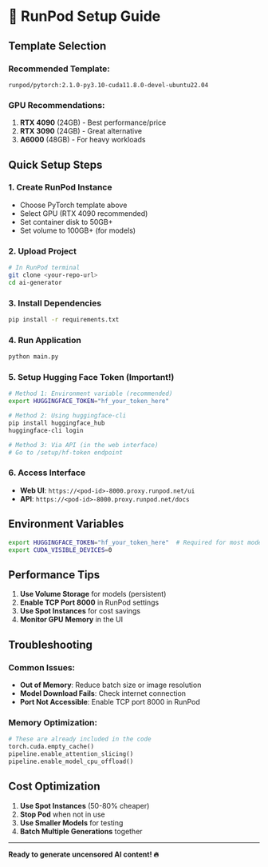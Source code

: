 # 🚀 RunPod Setup Guide

## Template Selection

### **Recommended Template:**
```
runpod/pytorch:2.1.0-py3.10-cuda11.8.0-devel-ubuntu22.04
```

### **GPU Recommendations:**
1. **RTX 4090** (24GB) - Best performance/price
2. **RTX 3090** (24GB) - Great alternative  
3. **A6000** (48GB) - For heavy workloads

## Quick Setup Steps

### 1. Create RunPod Instance
- Choose PyTorch template above
- Select GPU (RTX 4090 recommended)
- Set container disk to 50GB+
- Set volume to 100GB+ (for models)

### 2. Upload Project
```bash
# In RunPod terminal
git clone <your-repo-url>
cd ai-generator
```

### 3. Install Dependencies
```bash
pip install -r requirements.txt
```

### 4. Run Application
```bash
python main.py
```

### 5. Setup Hugging Face Token (Important!)
```bash
# Method 1: Environment variable (recommended)
export HUGGINGFACE_TOKEN="hf_your_token_here"

# Method 2: Using huggingface-cli
pip install huggingface_hub
huggingface-cli login

# Method 3: Via API (in the web interface)
# Go to /setup/hf-token endpoint
```

### 6. Access Interface
- **Web UI**: `https://<pod-id>-8000.proxy.runpod.net/ui`
- **API**: `https://<pod-id>-8000.proxy.runpod.net/docs`

## Environment Variables

```bash
export HUGGINGFACE_TOKEN="hf_your_token_here"  # Required for most models
export CUDA_VISIBLE_DEVICES=0
```

## Performance Tips

1. **Use Volume Storage** for models (persistent)
2. **Enable TCP Port 8000** in RunPod settings
3. **Use Spot Instances** for cost savings
4. **Monitor GPU Memory** in the UI

## Troubleshooting

### Common Issues:
- **Out of Memory**: Reduce batch size or image resolution
- **Model Download Fails**: Check internet connection
- **Port Not Accessible**: Enable TCP port 8000 in RunPod

### Memory Optimization:
```python
# These are already included in the code
torch.cuda.empty_cache()
pipeline.enable_attention_slicing()
pipeline.enable_model_cpu_offload()
```

## Cost Optimization

1. **Use Spot Instances** (50-80% cheaper)
2. **Stop Pod** when not in use
3. **Use Smaller Models** for testing
4. **Batch Multiple Generations** together

---

**Ready to generate uncensored AI content! 🔥**